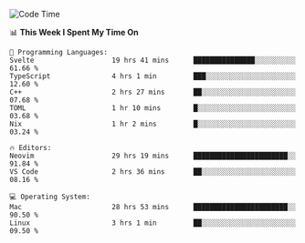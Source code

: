 <!-- [![Top Langs](https://github-readme-stats.vercel.app/api/top-langs/?username=gagahsyuja&theme=dracula&hide_border=true&border_radius=7)](https://github.com/anuraghazra/github-readme-stats) -->

<!--START_SECTION:waka-->
![Code Time](http://img.shields.io/badge/Code%20Time-889%20hrs%2049%20mins-blue)

📊 **This Week I Spent My Time On** 

```text
💬 Programming Languages: 
Svelte                   19 hrs 41 mins      ███████████████░░░░░░░░░░   61.66 % 
TypeScript               4 hrs 1 min         ███░░░░░░░░░░░░░░░░░░░░░░   12.60 % 
C++                      2 hrs 27 mins       ██░░░░░░░░░░░░░░░░░░░░░░░   07.68 % 
TOML                     1 hr 10 mins        █░░░░░░░░░░░░░░░░░░░░░░░░   03.68 % 
Nix                      1 hr 2 mins         █░░░░░░░░░░░░░░░░░░░░░░░░   03.24 % 

🔥 Editors: 
Neovim                   29 hrs 19 mins      ███████████████████████░░   91.84 % 
VS Code                  2 hrs 36 mins       ██░░░░░░░░░░░░░░░░░░░░░░░   08.16 % 

💻 Operating System: 
Mac                      28 hrs 53 mins      ███████████████████████░░   90.50 % 
Linux                    3 hrs 1 min         ██░░░░░░░░░░░░░░░░░░░░░░░   09.50 % 
```


<!--END_SECTION:waka-->
